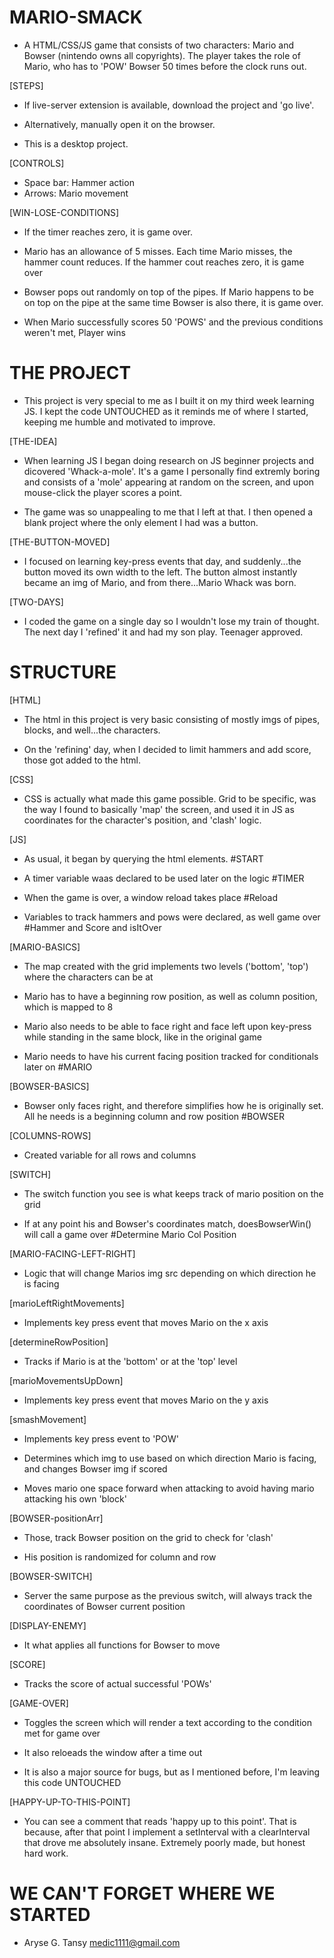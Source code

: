 # MARIO-SMACK

- A HTML/CSS/JS game that consists of two characters: Mario and Bowser (nintendo owns all copyrights). The player takes the role of Mario, who has to 'POW' Bowser 50 times before the clock runs out.

[STEPS]

- If live-server extension is available, download the project and 'go live'.

- Alternatively, manually open it on the browser.

- This is a desktop project.

[CONTROLS]

- Space bar: Hammer action
- Arrows: Mario movement

[WIN-LOSE-CONDITIONS]

- If the timer reaches zero, it is game over.

- Mario has an allowance of 5 misses. Each time Mario misses, the hammer count reduces. If the hammer cout reaches zero, it is game over

- Bowser pops out randomly on top of the pipes. If Mario happens to be on top on the pipe at the same time Bowser is also there, it is game over.

- When Mario successfully scores 50 'POWS' and the previous conditions weren't met, Player wins

# THE PROJECT

- This project is very special to me as I built it on my third week learning JS. I kept the code UNTOUCHED as it reminds me of where I started, keeping me humble and motivated to improve.

[THE-IDEA]

- When learning JS I began doing research on JS beginner projects and dicovered 'Whack-a-mole'. It's a game I personally find extremly boring and consists of a 'mole' appearing at random on the screen, and upon mouse-click the player scores a point.

- The game was so unappealing to me that I left at that. I then opened a blank project where the only element I had was a button.

[THE-BUTTON-MOVED]

- I focused on learning key-press events that day, and suddenly...the button moved its own width to the left. The button almost instantly became an img of Mario, and from there...Mario Whack was born.

[TWO-DAYS]

- I coded the game on a single day so I wouldn't lose my train of thought. The next day I 'refined' it and had my son play. Teenager approved.

# STRUCTURE

[HTML]

- The html in this project is very basic consisting of mostly imgs of pipes, blocks, and well...the characters.

- On the 'refining' day, when I decided to limit hammers and add score, those got added to the html.

[CSS]

- CSS is actually what made this game possible. Grid to be specific, was the way I found to basically 'map' the screen, and used it in JS as coordinates for the character's position, and 'clash' logic.

[JS]

- As usual, it began by querying the html elements. #START

- A timer variable waas declared to be used later on the logic #TIMER

- When the game is over, a window reload takes place #Reload

- Variables to track hammers and pows were declared, as well game over #Hammer and Score and isItOver

[MARIO-BASICS]

- The map created with the grid implements two levels ('bottom', 'top') where the characters can be at

- Mario has to have a beginning row position, as well as column position, which is mapped to 8

- Mario also needs to be able to face right and face left upon key-press while standing in the same block, like in the original game

- Mario needs to have his current facing position tracked for conditionals later on #MARIO

[BOWSER-BASICS]

- Bowser only faces right, and therefore simplifies how he is originally set. All he needs is a beginning column and row position #BOWSER

[COLUMNS-ROWS]

- Created variable for all rows and columns

[SWITCH]

- The switch function you see is what keeps track of mario position on the grid

- If at any point his and Bowser's coordinates match, doesBowserWin() will call a game over #Determine Mario Col Position

[MARIO-FACING-LEFT-RIGHT]

- Logic that will change Marios img src depending on which direction he is facing

[marioLeftRightMovements]

- Implements key press event that moves Mario on the x axis

[determineRowPosition]

- Tracks if Mario is at the 'bottom' or at the 'top' level

[marioMovementsUpDown]

- Implements key press event that moves Mario on the y axis

[smashMovement]

- Implements key press event to 'POW'

- Determines which img to use based on which direction Mario is facing, and changes Bowser img if scored

- Moves mario one space forward when attacking to avoid having mario attacking his own 'block'

[BOWSER-positionArr]

- Those, track Bowser position on the grid to check for 'clash'

- His position is randomized for column and row

[BOWSER-SWITCH]

- Server the same purpose as the previous switch, will always track the coordinates of Bowser current position

[DISPLAY-ENEMY]

- It what applies all functions for Bowser to move

[SCORE]

- Tracks the score of actual successful 'POWs'

[GAME-OVER]

- Toggles the screen which will render a text according to the condition met for game over

- It also reloeads the window after a time out

- It is also a major source for bugs, but as I mentioned before, I'm leaving this code UNTOUCHED

[HAPPY-UP-TO-THIS-POINT]

- You can see a comment that reads 'happy up to this point'. That is because, after that point I implement a setInterval with a clearInterval that drove me absolutely insane. Extremely poorly made, but honest hard work.

# WE CAN'T FORGET WHERE WE STARTED

- Aryse G. Tansy
  medic1111@gmail.com
